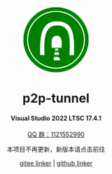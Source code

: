 
<!--
 * @Author: snltty
 * @Date: 2021-08-22 14:09:03
 * @LastEditors: snltty
 * @LastEditTime: 2022-11-21 16:36:26
 * @version: v1.0.0
 * @Descripttion: 功能说明
 * @FilePath: \client.service.ui.webd:\desktop\p2p-tunnel\README.md
-->
<div align="center">
<p><img src="./readme/logo.svg" height="150"></p> 

# p2p-tunnel
#### Visual Studio 2022 LTSC 17.4.1
<p><a href="https://jq.qq.com/?_wv=1027&k=ucoIVfz4" target="_blank">QQ 群：1121552990</a></p> 
<p>本项目不再更新，新版本请点击前往</p> 
<a href="https://gitee.com/snltty/linker" target="_blank">gitee linker</a> | <a href="https://github.com/snltty/linker" target="_blank">github linker</a>
</div>
